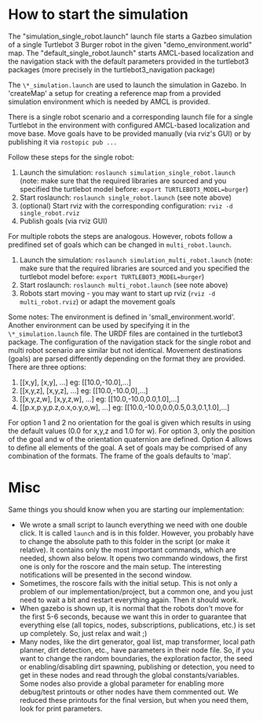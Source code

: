 # How to start the simulation
The "simulation_single_robot.launch" launch file starts a Gazbeo simulation of a single Turtlebot 3 Burger robot in the given "demo_environment.world" map.
The "default_single_robot.launch" starts AMCL-based localization and the navigation stack with the default parameters provided in the turtlebot3 packages (more precisely in the turtlebot3_navigation package)


The `\*_simulation.launch` are used to launch the simulation in Gazebo. In 'createMap' a setup for creating a reference map from a provided simulation environment which is needed by AMCL is provided. 

There is a single robot scenario and a corresponding launch file for a single Turtlebot in the environment with configured AMCL-based localization and move base. Move goals have to be provided manually (via rviz's GUI) or by publishing it via `rostopic pub ...`

Follow these steps for the single robot:
1. Launch the simulation: `roslaunch simulation_single_robot.launch` (note: make sure that the required libraries are sourced and you specified the turtlebot model before: `export TURTLEBOT3_MODEL=burger`)
2. Start roslaunch: `roslaunch single_robot.launch` (see note above)
3. (optional) Start rviz with the corresponding configuration: `rviz -d single_robot.rviz`
4. Publish goals (via rviz GUI)

For multiple robots the steps are analogous. However, robots follow a predifined set of goals which can be changed in `multi_robot.launch`.
1. Launch the simulation: `roslaunch simulation_multi_robot.launch` (note: make sure that the required libraries are sourced and you specified the turtlebot model before: `export TURTLEBOT3_MODEL=burger`)
2. Start roslaunch: `roslaunch multi_robot.launch` (see note above)
3. Robots start moving - you may want to start up rviz (`rviz -d multi_robot.rviz`) or adapt the movement goals

Some notes:
The environment is defined in 'small_environment.world'. Another environment can be used by specifying it in the `\*_simulation.launch` file. The URDF files are contained in the turtlebot3 package. 
The configuration of the navigation stack for the single robot and multi robot scenario are similar but not identical.
Movement destinations (goals) are parsed differently depending on the format they are provided. There are three options:
1. [[x,y], [x,y], ...] eg: [[10.0,-10.0],...]
2. [[x,y,z], [x,y,z], ...] eg: [[10.0,-10.0,0],...]
3. [[x,y,z,w], [x,y,z,w], ...] eg: [[10.0,-10.0,0.0,1.0],...]
4. [[p.x,p.y,p.z,o.x,o.y,o,w], ...] eg: [[10.0,-10.0,0.0,0.5,0.3,0.1,1.0],...]

For option 1 and 2 no orientation for the goal is given which results in using the default values (0.0 for x,y,z and 1.0 for w).
For option 3, only the position of the goal and w of the orientation quaternion are defined.
Option 4 allows to define all elements of the goal. A set of goals may be comprised of any combination of the formats. The frame of the goals defaults to 'map'.

# Misc

Same things you should know when you are starting our implementation:
- We wrote a small script to launch everything we need with one double click. It is called `launch` and is in this folder. However, you probably have to change the absolute path to this folder in the script (or make it relative). It contains only the most important commands, which are needed, shown also below. It opens two commando windows, the first one is only for the roscore and the main setup. The interesting notifications will be presented in the second window.
- Sometimes, the roscore fails with the initial setup. This is not only a problem of our implementation/project, but a common one, and you just need to wait a bit and restart everything again. Then it should work.
- When gazebo is shown up, it is normal that the robots don't move for the first 5-6 seconds, because we want this in order to guarantee that everything else (all topics, nodes, subscriptions, publications, etc.) is set up completely. So, just relax and wait ;)
- Many nodes, like the dirt generator, goal list, map transformer, local path planner, dirt detection, etc., have parameters in their node file. So, if you want to change the random boundaries, the exploration factor, the seed or enabling/disabling dirt spawning, publishing or detection, you need to get in these nodes and read through the global constants/variables. Some nodes also provide a global parameter for enabling more debug/test printouts or other nodes have them commented out. We reduced these printouts for the final version, but when you need them, look for print parameters. 

